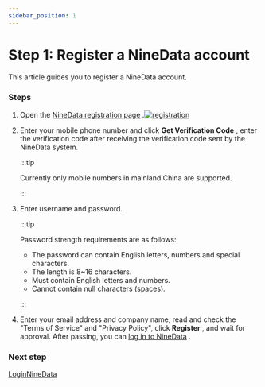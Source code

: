 ```yaml
---
sidebar_position: 1
---
```


# Step 1: Register a NineData account

This article guides you to register a NineData account.

### Steps

1. Open the [NineData registration page](https://translate.google.com/website?sl=auto&tl=en&hl=ja&client=webapp&u=https://console.ninedata.cloud/user/register) .[![registration](https://github.com/9z-ghj/Docs/raw/v1_0_0/docs/image/registration.png)](https://github-com.translate.goog/9z-ghj/Docs/blob/v1_0_0/docs/image/registration.png?_x_tr_sl=auto&_x_tr_tl=en&_x_tr_hl=ja&_x_tr_pto=wapp)

2. Enter your mobile phone number and click **Get Verification Code** , enter the verification code after receiving the verification code sent by the NineData system.

   :::tip

   Currently only mobile numbers in mainland China are supported.

   :::

3. Enter username and password.

   :::tip

   Password strength requirements are as follows:

   - The password can contain English letters, numbers and special characters.
   - The length is 8~16 characters.
   - Must contain English letters and numbers.
   - Cannot contain null characters (spaces).

   :::

4. Enter your email address and company name, read and check the "Terms of Service" and "Privacy Policy", click **Register** , and wait for approval. After passing, you can [log in to NineData](https://github-com.translate.goog/9z-ghj/Docs/blob/v1_0_0/docs/quick_start/2_login.md?_x_tr_sl=auto&_x_tr_tl=en&_x_tr_hl=ja&_x_tr_pto=wapp) .

### Next step

[LoginNineData](https://github-com.translate.goog/9z-ghj/Docs/blob/v1_0_0/docs/quick_start/2_login.md?_x_tr_sl=auto&_x_tr_tl=en&_x_tr_hl=ja&_x_tr_pto=wapp)

